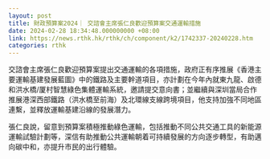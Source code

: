 ```yaml
---
layout: post
title: 財政預算案2024｜ 交諮會主席張仁良歡迎預算案交通運輸措施
date: 2024-02-28 18:34:48.000000000 +08:00
link: https://news.rthk.hk/rthk/ch/component/k2/1742337-20240228.htm
categories: rthk
---
```


交諮會主席張仁良歡迎預算案提出交通運輸的各項措施，政府正有序推展《香港主要運輸基建發展藍圖》中的鐵路及主要幹道項目，亦計劃在今年內就東九龍、啟德和洪水橋/厦村智慧綠色集體運輸系統，邀請提交意向書；並繼續與深圳當局合作推展港深西部鐵路（洪水橋至前海）及北環線支線跨境項目，他支持加強不同地區連繫，並釋放運輸基建沿線的發展潛力。

張仁良說，留意到預算案積極推動綠色運輸，包括推動不同公共交通工具的新能源運輸試驗計劃等，深信有助推動公共運輸朝着可持續發展的方向逐步轉型，有助邁向碳中和，亦提升市民的出行體驗。
